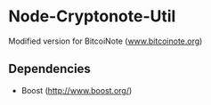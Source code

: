 Node-Cryptonote-Util
====================

Modified version for BitcoiNote (www.bitcoinote.org)

Dependencies
------------

* Boost (http://www.boost.org/)
